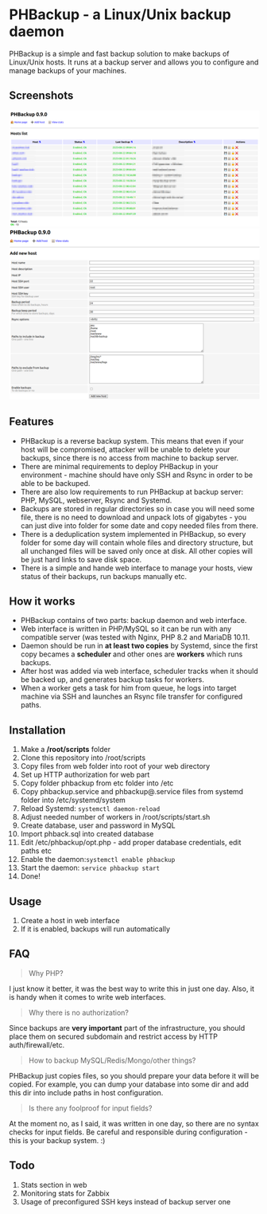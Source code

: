 # PHBackup - a Linux/Unix backup daemon

PHBackup is a simple and fast backup solution to make backups of Linux/Unix hosts. 
It runs at a backup server and allows you to configure and manage backups of your machines.

## Screenshots

![Main interface window](screens/main.png?raw=true "Main window")
![Add host window](screens/add.png?raw=true "Add host window")

## Features

* PHBackup is a reverse backup system. This means that even if your host will be compromised, attacker will be unable to delete your backups, since there is no access from machine to backup server.
* There are minimal requirements to deploy PHBackup in your environment - machine should have only SSH and Rsync in order to be able to be backuped.
* There are also low requirements to run PHBackup at backup server: PHP, MySQL, webserver, Rsync and Systemd.
* Backups are stored in regular directories so in case you will need some file, there is no need to download and unpack lots of gigabytes - you can just dive into folder for some date and copy needed files from there.
* There is a deduplication system implemented in PHBackup, so every folder for some day will contain whole files and directory structure, but all unchanged files will be saved only once at disk. All other copies will be just hard links to save disk space.
* There is a simple and hande web interface to manage your hosts, view status of their backups, run backups manually etc.

## How it works

* PHBackup contains of two parts: backup daemon and web interface.
* Web interface is written in PHP/MySQL so it can be run with any compatible server (was tested with Nginx, PHP 8.2 and MariaDB 10.11.
* Daemon should be run in **at least two copies** by Systemd, since the first copy becames a **scheduler** and other ones are **workers** which runs backups.
* After host was added via web interface, scheduler tracks when it should be backed up, and generates backup tasks for workers.
* When a worker gets a task for him from queue, he logs into target machine via SSH and launches an Rsync file transfer for configured paths.

## Installation

1. Make a **/root/scripts** folder
2. Clone this repository into /root/scripts
3. Copy files from web folder into root of your web directory
4. Set up HTTP authorization for web part
5. Copy folder phbackup from etc folder into /etc
6. Copy phbackup.service and phbackup@.service files from systemd folder into /etc/systemd/system
7. Reload Systemd: `systemctl daemon-reload`
8. Adjust needed number of workers in /root/scripts/start.sh
9. Create database, user and password in MySQL
10. Import phback.sql into created database 
11. Edit /etc/phbackup/opt.php - add proper database credentials, edit paths etc
12. Enable the daemon:`systemctl enable phbackup`
13. Start the daemon: `service phbackup start`
14.  Done!

## Usage
1. Create a host in web interface
2. If it is enabled, backups will run automatically

## FAQ

> Why PHP?

I just know it better, it was the best way to write this in just one day. Also, it is handy when it comes to write web interfaces.

> Why there is no authorization?

Since backups are **very important** part of the infrastructure, you should place them on secured subdomain and restrict access by HTTP auth/firewall/etc.


> How to backup MySQL/Redis/Mongo/other things?

PHBackup just copies files, so you should prepare your data before it will be copied. For example, you can dump your database into some dir and add this dir into include paths in host configuration.

> Is there any foolproof for input fields?

At the moment no, as I said, it was written in one day, so there are no syntax checks for input fields. Be careful and responsible during configuration - this is your backup system. :)



## Todo
1. Stats section in web
2. Monitoring stats for Zabbix
3. Usage of preconfigured SSH keys instead of backup server one

